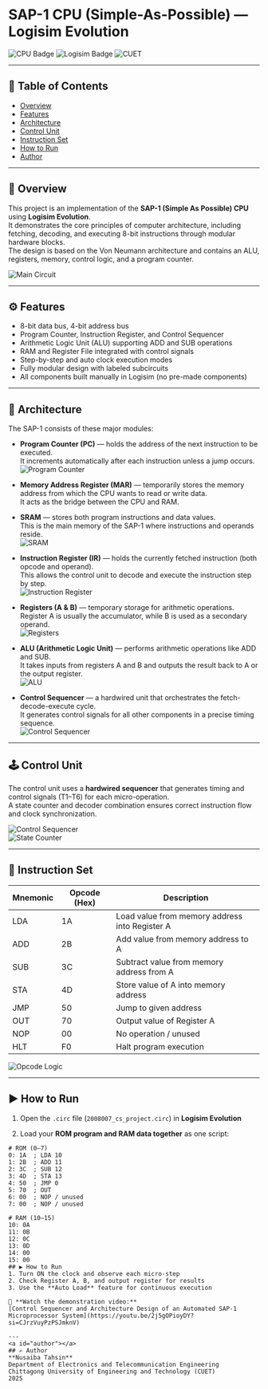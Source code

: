 # SAP-1 CPU (Simple-As-Possible) — Logisim Evolution
![CPU Badge](https://img.shields.io/badge/CPU-SAP--1-brightgreen)
![Logisim Badge](https://img.shields.io/badge/Tool-Logisim--Evolution-blue)
![CUET](https://img.shields.io/badge/CUET-ETC-red)

---

## 📘 Table of Contents
- [Overview](#overview)
- [Features](#features)
- [Architecture](#architecture)
- [Control Unit](#control-unit)
- [Instruction Set](#instruction-set)
- [How to Run](#how-to-run)
- [Author](#author)

---

<a id="overview"></a>
## 🧩 Overview
This project is an implementation of the **SAP-1 (Simple As Possible) CPU** using **Logisim Evolution**.  
It demonstrates the core principles of computer architecture, including fetching, decoding, and executing 8-bit instructions through modular hardware blocks.  
The design is based on the Von Neumann architecture and contains an ALU, registers, memory, control logic, and a program counter.

![Main Circuit](https://github.com/NusaibaTahsin328/2008007_SAP1_project/blob/main/main.png)

---
<a id="features"></a>
## ⚙️ Features
- 8-bit data bus, 4-bit address bus  
- Program Counter, Instruction Register, and Control Sequencer  
- Arithmetic Logic Unit (ALU) supporting ADD and SUB operations  
- RAM and Register File integrated with control signals  
- Step-by-step and auto clock execution modes  
- Fully modular design with labeled subcircuits  
- All components built manually in Logisim (no pre-made components)

---
<a id="architecture"></a>

## 🧠 Architecture
The SAP-1 consists of these major modules:

- **Program Counter (PC)** — holds the address of the next instruction to be executed.  
  It increments automatically after each instruction unless a jump occurs.  
  ![Program Counter](https://github.com/NusaibaTahsin328/2008007_SAP1_project/blob/main/pc.png)

- **Memory Address Register (MAR)** — temporarily stores the memory address from which the CPU wants to read or write data.  
  It acts as the bridge between the CPU and RAM.  

- **SRAM** — stores both program instructions and data values.  
  This is the main memory of the SAP-1 where instructions and operands reside.  
  ![SRAM](https://github.com/NusaibaTahsin328/2008007_SAP1_project/blob/main/sram.png)

- **Instruction Register (IR)** — holds the currently fetched instruction (both opcode and operand).  
  This allows the control unit to decode and execute the instruction step by step.  
  ![Instruction Register](https://github.com/NusaibaTahsin328/2008007_SAP1_project/blob/main/ins%20reg.png)

- **Registers (A & B)** — temporary storage for arithmetic operations.  
  Register A is usually the accumulator, while B is used as a secondary operand.  
  ![Registers](https://github.com/NusaibaTahsin328/2008007_SAP1_project/blob/main/reg.png)

- **ALU (Arithmetic Logic Unit)** — performs arithmetic operations like ADD and SUB.  
  It takes inputs from registers A and B and outputs the result back to A or the output register.  
  ![ALU](https://github.com/NusaibaTahsin328/2008007_SAP1_project/blob/main/ALU.png)

- **Control Sequencer** — a hardwired unit that orchestrates the fetch-decode-execute cycle.  
  It generates control signals for all other components in a precise timing sequence.  
  ![Control Sequencer](https://github.com/NusaibaTahsin328/2008007_SAP1_project/blob/main/cs.png)

---
<a id="controlunit"></a>
## 🕹️ Control Unit
The control unit uses a **hardwired sequencer** that generates timing and control signals (T1–T6) for each micro-operation.  
A state counter and decoder combination ensures correct instruction flow and clock synchronization.

![Control Sequencer](https://github.com/NusaibaTahsin328/2008007_SAP1_project/blob/main/opcode.png)  
![State Counter](https://github.com/NusaibaTahsin328/2008007_SAP1_project/blob/main/state_counter.png)

---
<a id="Instruction Set"></a>
## 🧾 Instruction Set

| Mnemonic | Opcode (Hex) | Description |
|-----------|--------------|-------------|
| LDA | 1A | Load value from memory address into Register A |
| ADD | 2B | Add value from memory address to A |
| SUB | 3C | Subtract value from memory address from A |
| STA | 4D | Store value of A into memory address |
| JMP | 50 | Jump to given address |
| OUT | 70 | Output value of Register A |
| NOP | 00 | No operation / unused |
| HLT | F0 | Halt program execution |

![Opcode Logic](https://github.com/NusaibaTahsin328/2008007_SAP1_project/blob/main/opcode.png)  

---
<a id="How to run"></a>
## ▶️ How to Run
1. Open the `.circ` file (`2008007_cs_project.circ`) in **Logisim Evolution**  

2. Load your **ROM program and RAM data together** as one script:

```text
# ROM (0–7)
0: 1A  ; LDA 10
1: 2B  ; ADD 11
2: 3C  ; SUB 12
3: 4D  ; STA 13
4: 50  ; JMP 0
5: 70  ; OUT
6: 00  ; NOP / unused
7: 00  ; NOP / unused

# RAM (10–15)
10: 0A
11: 0B
12: 0C
13: 0D
14: 00
15: 00
## ▶️ How to Run
1. Turn ON the clock and observe each micro-step  
2. Check Register A, B, and output register for results  
3. Use the **Auto Load** feature for continuous execution

🎥 **Watch the demonstration video:**  
[Control Sequencer and Architecture Design of an Automated SAP-1 Microprocessor System](https://youtu.be/2j5gOPioyDY?si=CJrzVuyPzPSJmknV)

---
<a id="author"></a>
## ✍️ Author
**Nusaiba Tahsin**  
Department of Electronics and Telecommunication Engineering  
Chittagong University of Engineering and Technology (CUET)  
2025





